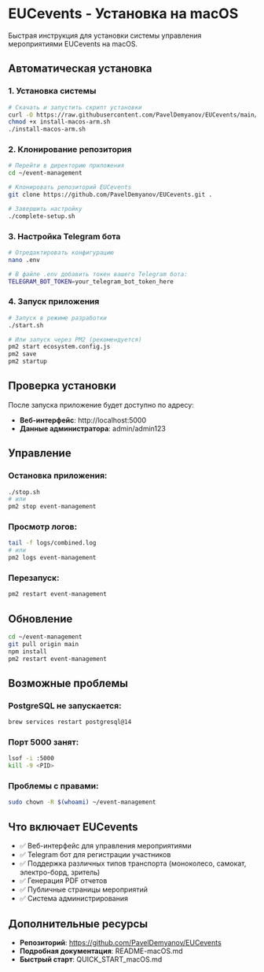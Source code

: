# EUCevents - Установка на macOS

Быстрая инструкция для установки системы управления мероприятиями EUCevents на macOS.

## Автоматическая установка

### 1. Установка системы
```bash
# Скачать и запустить скрипт установки
curl -O https://raw.githubusercontent.com/PavelDemyanov/EUCevents/main/install-macos-arm.sh
chmod +x install-macos-arm.sh
./install-macos-arm.sh
```

### 2. Клонирование репозитория
```bash
# Перейти в директорию приложения
cd ~/event-management

# Клонировать репозиторий EUCevents
git clone https://github.com/PavelDemyanov/EUCevents.git .

# Завершить настройку
./complete-setup.sh
```

### 3. Настройка Telegram бота
```bash
# Отредактировать конфигурацию
nano .env

# В файле .env добавить токен вашего Telegram бота:
TELEGRAM_BOT_TOKEN=your_telegram_bot_token_here
```

### 4. Запуск приложения
```bash
# Запуск в режиме разработки
./start.sh

# Или запуск через PM2 (рекомендуется)
pm2 start ecosystem.config.js
pm2 save
pm2 startup
```

## Проверка установки

После запуска приложение будет доступно по адресу:
- **Веб-интерфейс**: http://localhost:5000
- **Данные администратора**: admin/admin123

## Управление

### Остановка приложения:
```bash
./stop.sh
# или
pm2 stop event-management
```

### Просмотр логов:
```bash
tail -f logs/combined.log
# или
pm2 logs event-management
```

### Перезапуск:
```bash
pm2 restart event-management
```

## Обновление

```bash
cd ~/event-management
git pull origin main
npm install
pm2 restart event-management
```

## Возможные проблемы

### PostgreSQL не запускается:
```bash
brew services restart postgresql@14
```

### Порт 5000 занят:
```bash
lsof -i :5000
kill -9 <PID>
```

### Проблемы с правами:
```bash
sudo chown -R $(whoami) ~/event-management
```

## Что включает EUCevents

- ✅ Веб-интерфейс для управления мероприятиями
- ✅ Telegram бот для регистрации участников
- ✅ Поддержка различных типов транспорта (моноколесо, самокат, электро-борд, зритель)
- ✅ Генерация PDF отчетов
- ✅ Публичные страницы мероприятий
- ✅ Система администрирования

## Дополнительные ресурсы

- **Репозиторий**: https://github.com/PavelDemyanov/EUCevents
- **Подробная документация**: README-macOS.md
- **Быстрый старт**: QUICK_START_macOS.md